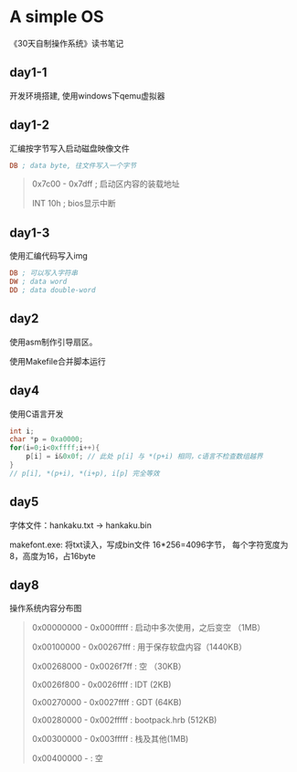 # A simple OS
《30天自制操作系统》读书笔记

## day1-1
开发环境搭建, 使用windows下qemu虚拟器

## day1-2
汇编按字节写入启动磁盘映像文件
``` asm
DB ; data byte, 往文件写入一个字节
```
> 0x7c00 - 0x7dff ; 启动区内容的装载地址
> 
> INT 10h ; bios显示中断

## day1-3
使用汇编代码写入img
``` asm
DB ; 可以写入字符串
DW ; data word
DD ; data double-word
```

## day2
使用asm制作引导扇区。

使用Makefile合并脚本运行

## day4
使用C语言开发

``` c
int i;
char *p = 0xa0000;
for(i=0;i<0xffff;i++){
    p[i] = i&0x0f; // 此处 p[i] 与 *(p+i) 相同，c语言不检查数组越界
}
// p[i], *(p+i), *(i+p), i[p] 完全等效
```

## day5
字体文件：hankaku.txt -> hankaku.bin

makefont.exe: 将txt读入，写成bin文件 16*256=4096字节， 每个字符宽度为8，高度为16，占16byte

## day8
操作系统内容分布图
> 0x00000000 - 0x000fffff : 启动中多次使用，之后变空 （1MB）
>
> 0x00100000 - 0x00267fff : 用于保存软盘内容（1440KB）
> 
> 0x00268000 - 0x0026f7ff : 空 （30KB）
>
> 0x0026f800 - 0x0026ffff : IDT (2KB)
> 
> 0x00270000 - 0x0027ffff : GDT (64KB)
>
> 0x00280000 - 0x002fffff : bootpack.hrb (512KB)
>
> 0x00300000 - 0x003fffff : 栈及其他(1MB)
>
> 0x00400000 -            : 空